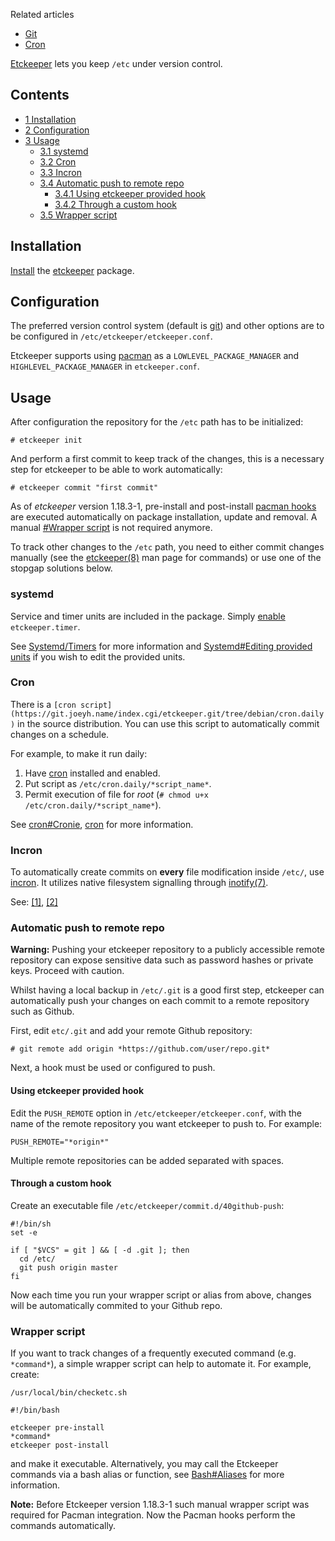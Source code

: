 Related articles

*   [Git](/index.php/Git "Git")
*   [Cron](/index.php/Cron "Cron")

[Etckeeper](http://etckeeper.branchable.com/) lets you keep `/etc` under version control.

## Contents

*   [1 Installation](#Installation)
*   [2 Configuration](#Configuration)
*   [3 Usage](#Usage)
    *   [3.1 systemd](#systemd)
    *   [3.2 Cron](#Cron)
    *   [3.3 Incron](#Incron)
    *   [3.4 Automatic push to remote repo](#Automatic_push_to_remote_repo)
        *   [3.4.1 Using etckeeper provided hook](#Using_etckeeper_provided_hook)
        *   [3.4.2 Through a custom hook](#Through_a_custom_hook)
    *   [3.5 Wrapper script](#Wrapper_script)

## Installation

[Install](/index.php/Install "Install") the [etckeeper](https://www.archlinux.org/packages/?name=etckeeper) package.

## Configuration

The preferred version control system (default is [git](/index.php/Git "Git")) and other options are to be configured in `/etc/etckeeper/etckeeper.conf`.

Etckeeper supports using [pacman](/index.php/Pacman "Pacman") as a `LOWLEVEL_PACKAGE_MANAGER` and `HIGHLEVEL_PACKAGE_MANAGER` in `etckeeper.conf`.

## Usage

After configuration the repository for the `/etc` path has to be initialized:

```
# etckeeper init

```

And perform a first commit to keep track of the changes, this is a necessary step for etckeeper to be able to work automatically:

```
# etckeeper commit "first commit"

```

As of *etckeeper* version 1.18.3-1, pre-install and post-install [pacman hooks](/index.php/Pacman_hooks "Pacman hooks") are executed automatically on package installation, update and removal. A manual [#Wrapper script](#Wrapper_script) is not required anymore.

To track other changes to the `/etc` path, you need to either commit changes manually (see the [etckeeper(8)](https://jlk.fjfi.cvut.cz/arch/manpages/man/etckeeper.8) man page for commands) or use one of the stopgap solutions below.

### systemd

Service and timer units are included in the package. Simply [enable](/index.php/Systemd/Timers#Management "Systemd/Timers") `etckeeper.timer`.

See [Systemd/Timers](/index.php/Systemd/Timers "Systemd/Timers") for more information and [Systemd#Editing provided units](/index.php/Systemd#Editing_provided_units "Systemd") if you wish to edit the provided units.

### Cron

There is a `[cron script](https://git.joeyh.name/index.cgi/etckeeper.git/tree/debian/cron.daily)` in the source distribution. You can use this script to automatically commit changes on a schedule.

For example, to make it run daily:

1.  Have [cron](/index.php/Cron "Cron") installed and enabled.
2.  Put script as `/etc/cron.daily/*script_name*`.
3.  Permit execution of file for *root* (`# chmod u+x /etc/cron.daily/*script_name*`).

See [cron#Cronie](/index.php/Cron#Cronie "Cron"), [cron](/index.php/Cron "Cron") for more information.

### Incron

To automatically create commits on **every** file modification inside `/etc/`, use [incron](https://www.archlinux.org/packages/?name=incron). It utilizes native filesystem signalling through [inotify(7)](https://jlk.fjfi.cvut.cz/arch/manpages/man/inotify.7).

See: [[1]](http://inotify.aiken.cz/?section=incron&page=doc&lang=en), [[2]](https://linux.die.net/man/8/incrond)

### Automatic push to remote repo

**Warning:** Pushing your etckeeper repository to a publicly accessible remote repository can expose sensitive data such as password hashes or private keys. Proceed with caution.

Whilst having a local backup in `/etc/.git` is a good first step, etckeeper can automatically push your changes on each commit to a remote repository such as Github.

First, edit `etc/.git` and add your remote Github repository:

```
# git remote add origin *https://github.com/user/repo.git*

```

Next, a hook must be used or configured to push.

#### Using etckeeper provided hook

Edit the `PUSH_REMOTE` option in `/etc/etckeeper/etckeeper.conf`, with the name of the remote repository you want etckeeper to push to. For example:

```
PUSH_REMOTE="*origin*"

```

Multiple remote repositories can be added separated with spaces.

#### Through a custom hook

Create an executable file `/etc/etckeeper/commit.d/40github-push`:

```
#!/bin/sh
set -e

if [ "$VCS" = git ] && [ -d .git ]; then
  cd /etc/
  git push origin master
fi

```

Now each time you run your wrapper script or alias from above, changes will be automatically commited to your Github repo.

### Wrapper script

If you want to track changes of a frequently executed command (e.g. `*command*`), a simple wrapper script can help to automate it. For example, create:

 `/usr/local/bin/checketc.sh` 
```
#!/bin/bash

etckeeper pre-install
*command*
etckeeper post-install
```

and make it executable. Alternatively, you may call the Etckeeper commands via a bash alias or function, see [Bash#Aliases](/index.php/Bash#Aliases "Bash") for more information.

**Note:** Before Etckeeper version 1.18.3-1 such manual wrapper script was required for Pacman integration. Now the Pacman hooks perform the commands automatically.